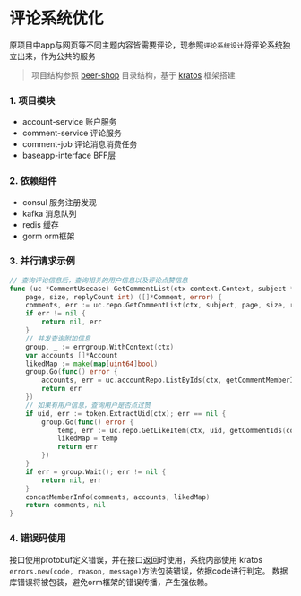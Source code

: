 # 评论系统优化

原项目中app与网页等不同主题内容皆需要评论，现参照`评论系统设计`将评论系统独立出来，作为公共的服务
> 项目结构参照 [beer-shop](https://github.com/go-kratos/beer-shop) 目录结构，基于 [kratos](https://github.com/go-kratos/kratos) 框架搭建

### 1. 项目模块
- account-service 账户服务
- comment-service 评论服务
- comment-job  评论消息消费任务
- baseapp-interface BFF层

### 2. 依赖组件
- consul 服务注册发现
- kafka 消息队列
- redis 缓存
- gorm orm框架

### 3. 并行请求示例
```go
// 查询评论信息后，查询相关的用户信息以及评论点赞信息
func (uc *CommentUsecase) GetCommentList(ctx context.Context, subject *CommentSubject,
	page, size, replyCount int) ([]*Comment, error) {
	comments, err := uc.repo.GetCommentList(ctx, subject, page, size, replyCount)
	if err != nil {
		return nil, err
	}
	// 并发查询附加信息
	group, _ := errgroup.WithContext(ctx)
	var accounts []*Account
	likedMap := make(map[uint64]bool)
	group.Go(func() error {
		accounts, err = uc.accountRepo.ListByIds(ctx, getCommentMemberIds(comments))
		return err
	})
	// 如果有用户信息，查询用户是否点过赞
	if uid, err := token.ExtractUid(ctx); err == nil {
		group.Go(func() error {
			temp, err := uc.repo.GetLikeItem(ctx, uid, getCommentIds(comments))
			likedMap = temp
			return err
		})
	}
	if err = group.Wait(); err != nil {
		return nil, err
	}
	concatMemberInfo(comments, accounts, likedMap)
	return comments, nil
}
```

### 4. 错误码使用
接口使用protobuf定义错误，并在接口返回时使用，系统内部使用 kratos `errors.new(code, reason, message)`方法包装错误，依据code进行判定。
数据库错误将被包装，避免orm框架的错误传播，产生强依赖。

